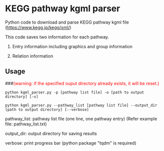 # KEGG pathway kgml parser
Python code to download and parse KEGG pathway kgml file (https://www.kegg.jp/kegg/xml/)

This code saves two information for each pathway.

1. Entry information including graphics and group information

2. Relation information

## Usage
###<span style="color: red">(warning: if the specified ouput directory already exists, it will be reset.)</span>
```
python kgml_parser.py -p [pathway list file] -o [path to output directory] [-v]

python kgml_parser.py --pathway_list [pathway list file] --output_dir [path to output directory] [--verbose]
```

pathway_list: pathway list file (one line, one pathway entry) (Refer example file: pathway_list.txt)

output_dir: output directory for saving results

verbose: print progress bar (python package "tqdm" is required)
